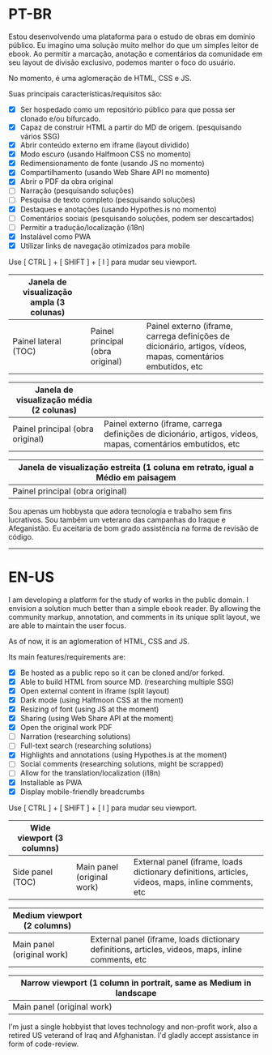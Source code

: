 # PT-BR

Estou desenvolvendo uma plataforma para o estudo de obras em domínio público. Eu imagino uma solução muito melhor do que um simples leitor de ebook. Ao permitir a marcação, anotação e comentários da comunidade em seu layout de divisão exclusivo, podemos manter o foco do usuário.

No momento, é uma aglomeração de HTML, CSS e JS.

Suas principais características/requisitos são:

- [x] Ser hospedado como um repositório público para que possa ser clonado e/ou bifurcado.
- [x] Capaz de construir HTML a partir do MD de origem. (pesquisando vários SSG)
- [x] Abrir conteúdo externo em iframe (layout dividido)
- [x] Modo escuro (usando Halfmoon CSS no momento)
- [x] Redimensionamento de fonte (usando JS no momento)
- [x] Compartilhamento (usando Web Share API no momento)
- [x] Abrir o PDF da obra original
- [ ] Narração (pesquisando soluções)
- [ ] Pesquisa de texto completo (pesquisando soluções)
- [x] Destaques e anotações (usando Hypothes.is no momento)
- [ ] Comentários sociais (pesquisando soluções, podem ser descartados)
- [ ] Permitir a tradução/localização (i18n)
- [x] Instalável como PWA
- [x] Utilizar links de navegação otimizados para mobile 

<!-- Um protótipo fica em https://sergioshklr.github.io/doutrina.org/ e também em https://doutrina.org -->

Use [ CTRL ] + [ SHIFT ] + [ I ] para mudar seu viewport.

| Janela de visualização ampla (3 colunas) | | |
| --- | --- | --- |
| Painel lateral (TOC) | Painel principal (obra original) | Painel externo (iframe, carrega definições de dicionário, artigos, vídeos, mapas, comentários embutidos, etc |

| Janela de visualização média (2 colunas) | |
| --- | --- |
| Painel principal (obra original) | Painel externo (iframe, carrega definições de dicionário, artigos, vídeos, mapas, comentários embutidos, etc |

| Janela de visualização estreita (1 coluna em retrato, igual a Médio em paisagem|
| --- |
| Painel principal (obra original) |

Sou apenas um hobbysta que adora tecnologia e trabalho sem fins lucrativos. Sou também um veterano das campanhas do Iraque e Afeganistão. Eu aceitaria de bom grado assistência na forma de revisão de código.

---

# EN-US

I am developing a platform for the study of works in the public domain. I envision a solution much better than a simple ebook reader. By allowing the community markup, annotation, and comments in its unique split layout, we are able to maintain the user focus.

As of now, it is an aglomeration of HTML, CSS and JS.

Its main features/requirements are:

- [x] Be hosted as a public repo so it can be cloned and/or forked.
- [x] Able to build HTML from source MD. (researching multiple SSG)
- [x] Open external content in iframe (split layout)
- [x] Dark mode (using Halfmoon CSS at the moment)
- [x] Resizing of font (using JS at the moment)
- [x] Sharing (using Web Share API at the moment)
- [x] Open the original work PDF
- [ ] Narration (researching solutions)
- [ ] Full-text search (researching solutions)
- [x] Highlights and annotations (using Hypothes.is at the moment)
- [ ] Social comments (researching solutions, might be scrapped)
- [ ] Allow for the translation/localization (i18n)
- [x] Installable as PWA
- [x] Display mobile-friendly breadcrumbs 

<!-- A prototype sits at https://sergioshklr.github.io/doutrina.org/ and also at https://doutrina.org -->

Use [ CTRL ] + [ SHIFT ] + [ I ] para mudar seu viewport.

| Wide viewport (3 columns) | | |
| --- | --- | --- |
| Side panel (TOC) | Main panel (original work) | External panel (iframe, loads dictionary definitions, articles, videos, maps, inline comments, etc |

| Medium viewport (2 columns) | |
| --- | --- | 
| Main panel (original work) | External panel (iframe, loads dictionary definitions, articles, videos, maps, inline comments, etc |

| Narrow viewport (1 column in portrait, same as Medium in landscape| 
| --- | 
| Main panel (original work) |

I'm just a single hobbyist that loves technology and non-profit work, also a retired US veterand of Iraq and Afghanistan.  I'd gladly accept assistance in form of code-review.
